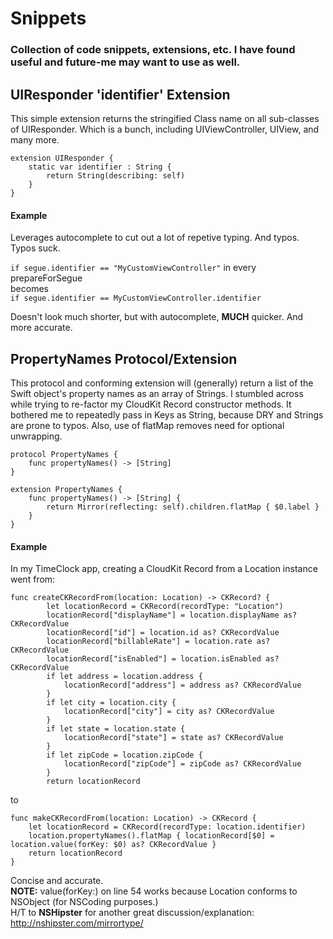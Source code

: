 # Snippets
### Collection of code snippets, extensions, etc. I have found useful and future-me may want to use as well.  
  
      
## UIResponder 'identifier' Extension 
This simple extension returns the stringified Class name on all sub-classes of UIResponder. Which is a bunch, including UIViewController, UIView, and many more. 
```
extension UIResponder {
    static var identifier : String {
        return String(describing: self)
    }
}
``` 
   
#### Example  
  
  
Leverages autocomplete to cut out a lot of repetive typing. And typos. Typos suck.  
  
```if segue.identifier == "MyCustomViewController"```  in every prepareForSegue  
becomes  
```if segue.identifier == MyCustomViewController.identifier```  
  
Doesn't look much shorter, but with autocomplete, **MUCH** quicker. And more accurate.  
  
  
## PropertyNames Protocol/Extension  
This protocol and conforming extension will (generally) return a list of the Swift object's property names as an array of Strings.
I stumbled across while trying to re-factor my CloudKit Record constructor methods. It bothered me to repeatedly pass in Keys as String, because DRY and Strings are prone to typos. Also, use of flatMap removes need for optional unwrapping.  
  
```
protocol PropertyNames {
    func propertyNames() -> [String]
}

extension PropertyNames {
    func propertyNames() -> [String] {
        return Mirror(reflecting: self).children.flatMap { $0.label }
    }
}
``` 
  
#### Example  
  
    
In my TimeClock app, creating a CloudKit Record from a Location instance went from:
```
func createCKRecordFrom(location: Location) -> CKRecord? {
        let locationRecord = CKRecord(recordType: "Location")
        locationRecord["displayName"] = location.displayName as? CKRecordValue
        locationRecord["id"] = location.id as? CKRecordValue
        locationRecord["billableRate"] = location.rate as? CKRecordValue
        locationRecord["isEnabled"] = location.isEnabled as? CKRecordValue
        if let address = location.address {
            locationRecord["address"] = address as? CKRecordValue
        }
        if let city = location.city {
            locationRecord["city"] = city as? CKRecordValue
        }
        if let state = location.state {
            locationRecord["state"] = state as? CKRecordValue
        }
        if let zipCode = location.zipCode {
            locationRecord["zipCode"] = zipCode as? CKRecordValue
        }
        return locationRecord
```  
  
  
to  

```
func makeCKRecordFrom(location: Location) -> CKRecord {
    let locationRecord = CKRecord(recordType: location.identifier)
    location.propertyNames().flatMap { locationRecord[$0] = location.value(forKey: $0) as? CKRecordValue }
    return locationRecord
}
```  
Concise and accurate.  
**NOTE:** value(forKey:) on line 54 works because Location conforms to NSObject (for NSCoding purposes.)  
H/T to **NSHipster** for another great discussion/explanation:  
http://nshipster.com/mirrortype/
